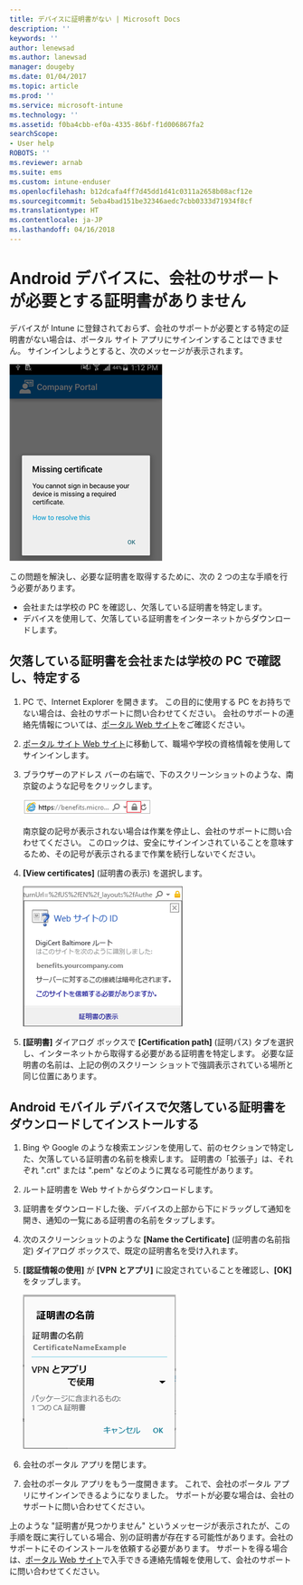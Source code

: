```yaml
---
title: デバイスに証明書がない | Microsoft Docs
description: ''
keywords: ''
author: lenewsad
ms.author: lanewsad
manager: dougeby
ms.date: 01/04/2017
ms.topic: article
ms.prod: ''
ms.service: microsoft-intune
ms.technology: ''
ms.assetid: f0ba4cbb-ef0a-4335-86bf-f1d006867fa2
searchScope:
- User help
ROBOTS: ''
ms.reviewer: arnab
ms.suite: ems
ms.custom: intune-enduser
ms.openlocfilehash: b12dcafa4ff7d45dd1d41c0311a2658b08acf12e
ms.sourcegitcommit: 5eba4bad151be32346aedc7cbb0333d71934f8cf
ms.translationtype: HT
ms.contentlocale: ja-JP
ms.lasthandoff: 04/16/2018
---
```

# <a name="your-android-device-is-missing-a-certificate-required-by-your-company-support"></a>Android デバイスに、会社のサポートが必要とする証明書がありません

デバイスが Intune に登録されておらず、会社のサポートが必要とする特定の証明書がない場合は、ポータル サイト アプリにサインインすることはできません。 サインインしようとすると、次のメッセージが表示されます。

![screenshot-error-message-about-missing-certificate](./media/andr-cert_install-1-cert_missing.png)

この問題を解決し、必要な証明書を取得するために、次の 2 つの主な手順を行う必要があります。

- 会社または学校の PC を確認し、欠落している証明書を特定します。
- デバイスを使用して、欠落している証明書をインターネットからダウンロードします。

## <a name="identify-the-missing-certificate-by-looking-on-a-company-or-school-pc"></a>欠落している証明書を会社または学校の PC で確認し、特定する

1. PC で、Internet Explorer を開きます。 この目的に使用する PC をお持ちでない場合は、会社のサポートに問い合わせてください。 会社のサポートの連絡先情報については、[ポータル Web サイト](https://portal.manage.microsoft.com#HelpDeskDialog)をご確認ください。

2. [ポータル サイト Web サイト](https://portal.manage.microsoft.com#HelpDeskDialog)に移動して、職場や学校の資格情報を使用してサインインします。

3. ブラウザーのアドレス バーの右端で、下のスクリーンショットのような、南京錠のような記号をクリックします。

    ![screenshot-internet-explorer-address-bar-padlock-symbol](./media/andr-missing-cert-ie-padlock-symbol.png)

    南京錠の記号が表示されない場合は作業を停止し、会社のサポートに問い合わせてください。 このロックは、安全にサインインされていることを意味するため、その記号が表示されるまで作業を続行しないでください。

4. **[View certificates]** (証明書の表示) を選択します。

    ![screenshot-internet-explorer-view-certificates-button-on-website-identification-dialog](./media/andr-missg-cert-ie-view-cert-button.png)

5. **[証明書]** ダイアログ ボックスで **[Certification path]** (証明パス) タブを選択し、インターネットから取得する必要がある証明書を特定します。 必要な証明書の名前は、上記の例のスクリーン ショットで強調表示されている場所と同じ位置にあります。

## <a name="download-and-install-the-missing-certificate-on-your-android-mobile-device"></a>Android モバイル デバイスで欠落している証明書をダウンロードしてインストールする

1. Bing や Google のような検索エンジンを使用して、前のセクションで特定した、欠落している証明書の名前を検索します。 証明書の「拡張子」は、それぞれ ".crt" または ".pem" などのように異なる可能性があります。

2. ルート証明書を Web サイトからダウンロードします。

3. 証明書をダウンロードした後、デバイスの上部から下にドラッグして通知を開き、通知の一覧にある証明書の名前をタップします。

4. 次のスクリーンショットのような **[Name the Certificate]** (証明書の名前指定) ダイアログ ボックスで、既定の証明書名を受け入れます。

5. **[認証情報の使用]** が **[VPN とアプリ]** に設定されていることを確認し、**[OK]** をタップします。

    ![screenshot-certificate-name-dialog-showing-certificate-name](./media/andr-missing-cert-cert-name.png)

6. 会社のポータル アプリを閉じます。

7. 会社のポータル アプリをもう一度開きます。 これで、会社のポータル アプリにサインインできるようになりました。 サポートが必要な場合は、会社のサポートに問い合わせてください。

上のような "証明書が見つかりません" というメッセージが表示されたが、この手順を既に実行している場合、別の証明書が存在する可能性があります。会社のサポートにそのインストールを依頼する必要があります。 サポートを得る場合は、[ポータル Web サイト](https://portal.manage.microsoft.com#HelpDeskDialog)で入手できる連絡先情報を使用して、会社のサポートに問い合わせてください。
